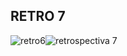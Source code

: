 ## RETRO 7

![retro6]()![retrospectiva 7](https://user-images.githubusercontent.com/106055361/204164578-580589d3-2044-4b19-98e2-5ac36ad176ac.jpeg)

